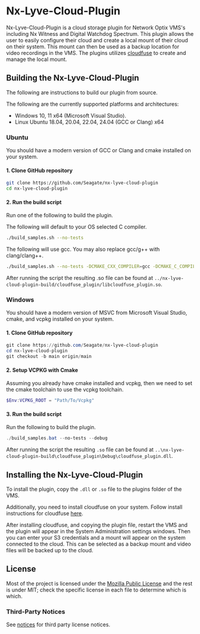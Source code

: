 # Nx-Lyve-Cloud-Plugin

Nx-Lyve-Cloud-Plugin is a cloud storage plugin for Network Optix VMS's including Nx Witness and Digital Watchdog
Spectrum. This plugin allows the user to easily configure their cloud and create a local mount of their cloud on their
system. This mount can then be used as a backup location for video recordings in the VMS. The plugins utilizes
[cloudfuse](https://github.com/Seagate/cloudfuse) to create and manage the local mount.

## Building the Nx-Lyve-Cloud-Plugin

The following are instructions to build our plugin from source.

The following are the currently supported platforms and architectures:

- Windows 10, 11 x64 (Microsoft Visual Studio).
- Linux Ubuntu 18.04, 20.04, 22.04, 24.04 (GCC or Clang) x64

### Ubuntu

You should have a modern version of GCC or Clang and cmake installed on your system.

#### 1. Clone GitHub repository

```bash
git clone https://github.com/Seagate/nx-lyve-cloud-plugin
cd nx-lyve-cloud-plugin
```

#### 2. Run the build script

Run one of the following to build the plugin.

The following will default to your OS selected C compiler.

```bash
./build_samples.sh --no-tests
```

The following will use gcc. You may also replace gcc/g++ with clang/clang++.

```bash
./build_samples.sh --no-tests -DCMAKE_CXX_COMPILER=gcc -DCMAKE_C_COMPILER=g++
```

After running the script the resulting .so file can be found at
`../nx-lyve-cloud-plugin-build/cloudfuse_plugin/libcloudfuse_plugin.so`.

### Windows

You should have a modern version of MSVC from Microsoft Visual Studio, cmake, and vcpkg installed on your system.

#### 1. Clone GitHub repository

```powershell
git clone https://github.com/Seagate/nx-lyve-cloud-plugin
cd nx-lyve-cloud-plugin
git checkout -b main origin/main
```

#### 2. Setup VCPKG with Cmake

Assuming you already have cmake installed and vcpkg, then we need to set the cmake toolchain to use the vcpkg toolchain.

```powershell
$Env:VCPKG_ROOT = "Path/To/Vcpkg"
```

#### 3. Run the build script

Run the following to build the plugin.

```powershell
./build_samples.bat --no-tests --debug
```

After running the script the resulting `.so` file can be found at
`..\nx-lyve-cloud-plugin-build\cloudfuse_plugin\Debug\cloudfuse_plugin.dll`.

## Installing the Nx-Lyve-Cloud-Plugin

To install the plugin, copy the `.dll` or `.so` file to the plugins folder of the VMS.

Additionally, you need to install cloudfuse on your system. Follow install instructions for cloudfuse
[here](https://github.com/Seagate/cloudfuse).

After installing cloudfuse, and copying the plugin file, restart the VMS and the plugin will appear in the System
Administration settings windows. Then you can enter your S3 credentials and a mount will appear on the system connected
to the cloud. This can be selected as a backup mount and video files will be backed up to the cloud.

## License

Most of the project is licensed under the [Mozilla Public License](https://www.mozilla.org/en-US/MPL/2.0/) and the rest
is under MIT; check the specific license in each file to determine which is which.

### Third-Party Notices

See [notices](./NOTICE) for third party license notices.
